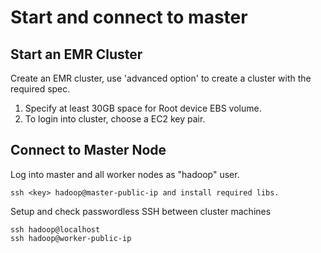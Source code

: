 # Start and connect to master

## Start an EMR Cluster

Create an EMR cluster, use 'advanced option' to create a cluster with the required spec.
1. Specify at least 30GB space for Root device EBS volume.
2. To login into cluster, choose a EC2 key pair.

## Connect to Master Node

Log into master and all worker nodes as "hadoop" user.

    ssh <key> hadoop@master-public-ip and install required libs.

Setup and check passwordless SSH between cluster machines

    ssh hadoop@localhost
    ssh hadoop@worker-public-ip
